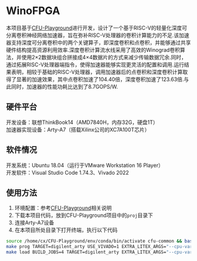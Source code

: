 # WinoFPGA
本项目基于[CFU-Playground](https://github.com/google/CFU-Playground)进行开发，设计了一个基于RISC-V的轻量化深度可分离卷积神经网络加速器，旨在弥补RISC-V处理器的卷积计算能力的不足.该加速器支持深度可分离卷积中的两个关键算子，即深度卷积和点卷积，并能够通过共享硬件结构提高资源利用效率.深度卷积计算流水线采用了高效的Winograd卷积算法，并使用2×2数据块组合拼接成4×4数据片的方式来减少传输数据冗余.同时，通过拓展RISC-V处理器端指令，使得加速器能够实现更灵活的配置和调用.运行结果表明，相较于基础的RISC-V处理器，调用加速器后的点卷积和深度卷积计算取得了显著的加速效果，其中点卷积加速了104.40倍，深度卷积加速了123.63倍.与此同时，加速器的性能功耗比达到了8.7GOPS/W.
## 硬件平台
开发设备：联想ThinkBook14（AMD7840H，内存32G，硬盘1T）  
加速器实现设备：Arty-A7（搭载Xilinx公司的XC7A100T芯片）
## 软件情况
开发系统：Ubuntu 18.04（运行于VMware Workstation 16 Player）  
开发软件：Visual Studio Code 1.74.3、Vivado 2022
## 使用方法
1. 环境配置：参考[CFU-Playground](https://github.com/google/CFU-Playground)相关说明
2. 下载本项目代码，放到CFU-Playground项目中的`proj`目录下
3. 连接Arty-A7设备
4. 在本项目所处目录下打开终端，执行以下代码
```sh
source /home/cx/CFU-Playground/env/conda/bin/activate cfu-common && bash
make prog TARGET=digilent_arty USE_VIVADO=1 EXTRA_LITEX_ARGS="--cpu-variant perf+cfu --variant=a7-100 --sys-clk-freq 75000000"
make load BUILD_JOBS=4 TARGET=digilent_arty EXTRA_LITEX_ARGS="--cpu-variant perf+cfu --variant=a7-100 --sys-clk-freq 75000000"
```

